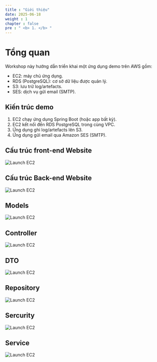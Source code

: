 ```yaml
---
title : "Giới thiệu"
date: 2025-06-18
weight : 1 
chapter : false
pre : " <b> 1. </b> "
---
```

# Tổng quan

Workshop này hướng dẫn triển khai một ứng dụng demo trên AWS gồm:
- EC2: máy chủ ứng dụng.
- RDS (PostgreSQL): cơ sở dữ liệu được quản lý.
- S3: lưu trữ log/artefacts.
- SES: dịch vụ gửi email (SMTP).

## Kiến trúc demo
1. EC2 chạy ứng dụng Spring Boot (hoặc app bất kỳ).
2. EC2 kết nối đến RDS PostgreSQL trong cùng VPC.
3. Ứng dụng ghi log/artefacts lên S3.
4. Ứng dụng gửi email qua Amazon SES (SMTP).

## Cấu trúc front-end Website
![Launch EC2](/images/pj/001.png)

## Cấu trúc Back-end Website
![Launch EC2](/images/pj/002.png)
## Models
![Launch EC2](/images/pj/003.png)
## Controller
![Launch EC2](/images/pj/004.png)
## DTO
![Launch EC2](/images/pj/005.png)
## Repository
![Launch EC2](/images/pj/006.png)
## Sercurity
![Launch EC2](/images/pj/007.png)
## Service
![Launch EC2](/images/pj/008.png)